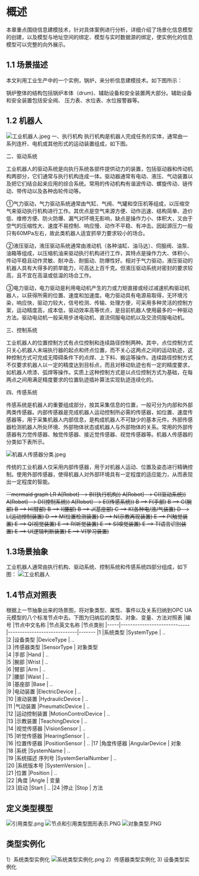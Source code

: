 # 概述
本章重点围绕信息建模技术，针对具体案例进行分析，详细介绍了场景化信息模型的创建，以及模型与地址空间的绑定、模型与实时数据源的绑定，使实例化的信息模型可以完整的向外展示。

## 1.1 场景描述
本文利用工业生产中的一个实例，锅炉，来分析信息建模技术。如下图所示：

锅炉整体的结构包括锅炉本体（drum)、辅助设备和安全装置两大部分。辅助设备和安全装置包括安全阀、
压力表、水位表、水位报警器等。
## 1.2 机器人

![工业机器人.jpeg](https://i.loli.net/2020/04/04/KezSEiOVowUXMtd.jpg)
 一、执行机构
执行机构是机器人完成任务的实体，通常由一系列连杆、电机或其他形式的运动装置组成，如下图。

二、驱动系统

工业机器人的驱动系统是向执行系统各部件提供动力的装置，包括驱动器和传动机构两部分，它们通常与执行机构连成一体。驱动器通常有电动、液压、气动装置以及把它们结合起来应用的综合系统。常用的传动机构有谐波传动、螺旋传动、链传动、带传动以及各种齿轮传动等。

①气力驱动，气力驱动系统通常由气缸、气阀、气罐和空压机等组成，以压缩空气来驱动执行机构进行工作。其优点是空气来源方便、动作迅速、结构简单、造价低、维修方便、防火防爆、漏气对环境无影响，缺点是操作力小、体积大，又由于空气的压缩性大、速度不易控制、响应慢、动作不平稳、有冲击。因起源压力一般只有60MPa左右，故此类机器人适宜抓举力要求较小的场合。

②液压驱动，液压驱动系统通常由液动机（各种油缸、油马达）、伺服阀、油泵、油箱等组成，以压缩机油来驱动执行机构进行工作，其特点是操作力大、体积小、传动平稳且动作灵敏、耐冲击、耐振动、防爆性好。相对于气力驱动，液压驱动的机器人具有大得多的抓举能力，可高达上百千克。但液压驱动系统对密封的要求较高，且不宜在高温或低温的场合工作。

③电力驱动，电力驱动是利用电动机产生的力或力矩直接或经过减速机构驱动机器人，以获得所需的位置、速度和加速度。电力驱动具有电源易取得，无环境污染，响应快，驱动力较大，信号检测、传输、处理方便，可采用多种灵活的控制方案，运动精度高，成本低，驱动效率高等优点，是目前机器人使用最多的一种驱动方法。驱动电动机一般采用步进电动机、直流伺服电动机以及交流伺服电动机。

三、控制系统

工业机器人的位置控制方式有点位控制和连续路径控制两种。其中，点位控制方式只关心机器人末端执行器的起点和终点位置，而不关心这两点之间的运动轨迹，这种控制方式可完成无障碍条件下的点焊、上下料、搬运等操作。连续路径控制方式不仅要求机器人以一定的精度达到目标点，而且对移动轨迹也有一定的精度要求，如机器人喷漆、弧焊等操作。实质上这种控制方式是以点位控制方式为基础，在每两点之间用满足精度要求的位置轨迹插补算法实现轨迹连续化的。

四、传感系统

传感系统是机器人的重要组成部分，按其采集信息的位置，一般可分为内部和外部两类传感器。内部传感器是完成机器人运动控制所必需的传感器，如位置、速度传感器等，用于采集机器人内部信息，是构成机器人不可缺少的基本元件。外部传感器检测机器人所处环境、外部物体状态或机器人与外部物体的关系。常用的外部传感器有力觉传感器、触觉传感器、接近觉传感器、视觉传感器等。机器人传感器的分类如下表所示。

![机器人传感器分类.jpeg](https://i.loli.net/2020/04/04/sZznE3c45erNxS2.jpg)

传统的工业机器人仅采用内部传感器，用于对机器人运动、位置及姿态进行精确控制。使用外部传感器，使得机器人对外部环境具有一定程度的适应能力，从而表现出一定程度的智能。

~~```mermaid
graph LR
A[Robot] --> B((执行机构))
A[Robot] --> C((驱动系统))
A[Robot] --> D((控制系统))
A[Robot] --> E((传感系统))
B --> F(手部)
B --> G(腕部)
B --> H(臂部)
B --> I(腰部)
B --> J(基座部)
C --> K(各种电/液/气装置)
D --> L(运动控制装置)
D --> M(位置检测装置)
D --> N(示教再现装置)
E --> P(触觉装置)
E --> Q(视觉装置)
E --> R(听觉装置)
E --> S(嗅觉装置)
E --> T(语言识别装置)
E --> U(逻辑判断装置)
E --> V(学习装置)~~
## 1.3场景抽象
工业机器人通常由执行机构、驱动系统、控制系统和传感系统四部分组成，如下图：
![工业机器人](https://i.loli.net/2020/04/19/GkoHFus91IlWE3i.png)
## 1.4节点对照表
根据上一节抽象出来的场景图，将对象类型、属性、事件以及关系归纳到OPC UA元模型的八个标准节点中去。下图为归纳后的类型、对象、变量、方法对照表
|编号  |节点中文名称                  |节点英文名称                  |节点类别
|-----|-----------------------------|-----------------------------|-------
|1    |系统类型            			|SystemType            		  | ..      
|2    |设备类型           			|DeviceType            		  | ..  
|3    |传感器类型				 	    |SensorType					  | 对象类型    
|4    |手部				 			|Hand						  |  ..     
|5    |腕部				 			|Wrist						  |  ..   
|6    |臂部							|Arm						  |  ..     
|7    |腰部							|Waist						  |  ..     
|8    |基座部						|Base						  |  ..     
|9    |电动装置				  		|ElectricDevice				  |  ..     
|10    |液动装置					  	|HydraulicDevice			  |  ..     
|11    |气动装置					  	|PneumaticDevice			  |  ..     
|12    |运动控制装置					|MotionControlDevice		  |  ..        
|13    |示教装置					  	|TeachingDevice				  |  ..          
|14    |视觉传感器					|VisionSensor			      |  ..     
|15    |听觉传感器					|HearingSensor			      |  ..  
|16    |位置传感器					|PositionSensor				  |  .. 
|17    |角度传感器					|AngularDevice				  |  对象              
|18    |系统					|SystemName					  |  ..  
|19    |系统描述	序列号					|SystemSerialNumber			  |  ..  
|20    |系统版本号					|SystemVersion				  |  ..  
|21    |位置						  	|Position					  |  ..  
|22    |角度						  	|Angle						  |  变量   
|23    |启动					  		|Start						  |  .. 
|24    |停止					  		|Stop						  |  方法
## 定义类型模型
![引用类型.png](https://i.loli.net/2020/04/18/UYnLEjirJSbZsf7.png)
![节点和引用类型图形表示.PNG](https://i.loli.net/2020/04/19/wxk3M5uQlNoarAj.png)
![对象类型.PNG](https://i.loli.net/2020/04/19/FdI3cDsWnbhEVfe.png)
## 类型实例化
1）系统类型实例化
![系统类型实例化.png](https://i.loli.net/2020/04/23/aKeLhT1u84r65I9.png)
2）传感器类型实例化
3)   设备类型实例化
<!--stackedit_data:
eyJoaXN0b3J5IjpbLTk2MTI2NTI2MywtNzk2ODY1Mjg1LDEyMj
g4MjQ0MTMsODQ5NDcxNTYwLC0xNDIzMzE5NDU2LC05MjI4MTM3
OTMsMTQ2NjE2Njc3MSwyMTQ1NTc3MjAyLDE1NTgxMDE0NCwyMD
U2NDU1NjU2LDUzMjU2MjgxMywxNDUyNzc1MTAxLDM3NjEzNzk5
NSwtMzQyMTQ3MjU5LDg2MjgwODk1MiwtNDE5MzY5NjgyLC0xMT
c2NjQwMzQ2LC0xNjE0NTAyNjUsLTg5MjEzNDc0OCwtMTQyMzIw
NzQwM119
-->